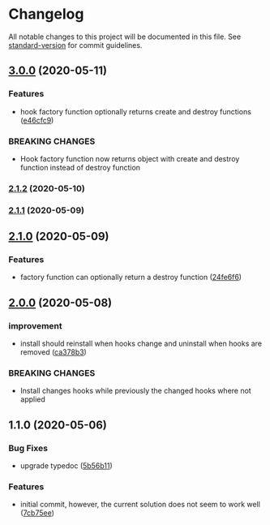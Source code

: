 # Changelog

All notable changes to this project will be documented in this file. See [standard-version](https://github.com/conventional-changelog/standard-version) for commit guidelines.

## [3.0.0](https://github.com/member-hooks/loki-hooks/compare/v2.1.2...v3.0.0) (2020-05-11)


### Features

* hook factory function optionally returns create and destroy functions ([e46cfc9](https://github.com/member-hooks/loki-hooks/commit/e46cfc9))


### BREAKING CHANGES

* Hook factory function now returns object with create and destroy function instead
of destroy function



### [2.1.2](https://github.com/member-hooks/loki-hooks/compare/v2.1.1...v2.1.2) (2020-05-10)



### [2.1.1](https://github.com/member-hooks/loki-hooks/compare/v2.1.0...v2.1.1) (2020-05-09)



## [2.1.0](https://github.com/member-hooks/loki-hooks/compare/v2.0.0...v2.1.0) (2020-05-09)


### Features

* factory function can optionally return a destroy function ([24fe6f6](https://github.com/member-hooks/loki-hooks/commit/24fe6f6))



## [2.0.0](https://github.com/member-hooks/loki-hooks/compare/v1.1.0...v2.0.0) (2020-05-08)


### improvement

* install should reinstall when hooks change and uninstall when hooks are removed ([ca378b3](https://github.com/member-hooks/loki-hooks/commit/ca378b3))


### BREAKING CHANGES

* Install changes hooks while previously the changed hooks where not applied



## 1.1.0 (2020-05-06)


### Bug Fixes

* upgrade typedoc ([5b56b11](https://github.com/member-hooks/loki-hooks/commit/5b56b11))


### Features

* initial commit, however, the current solution does not seem to work well ([7cb75ee](https://github.com/member-hooks/loki-hooks/commit/7cb75ee))
